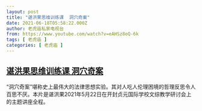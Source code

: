 ```yaml
---
layout: post
title: "谌洪果思维训练课  洞穴奇案"
date: 2021-06-18T05:58:22.000Z
author: 老虎庙私家电视台
from: https://www.youtube.com/watch?v=eAHSz8oQ-6k
tags: [ 老虎庙 ]
categories: [ 老虎庙 ]
---
```

<!--1623995902000-->
[谌洪果思维训练课  洞穴奇案](https://www.youtube.com/watch?v=eAHSz8oQ-6k)
------

<div>
“洞穴奇案”堪称史上最伟大的法律思想实验。其对人吃人伦理困境的哲理反思令人百思不厌。本片是谌洪果2021年5月22日在开封贞元国际学校文综教学研讨会上的主题讲座全程。
</div>
